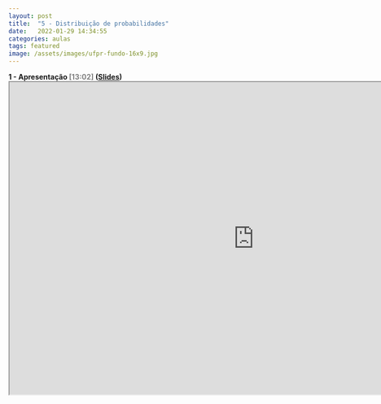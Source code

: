 ```yaml
---
layout: post
title:  "5 - Distribuição de probabilidades"
date:   2022-01-29 14:34:55
categories: aulas
tags: featured
image: /assets/images/ufpr-fundo-16x9.jpg
---
```



 <h4 id="{{cat}}" style="display:inline;">1 - Apresentação <font color="gray">[13:02]</font> (<a href="{{ site.baseurl }}/slides/Unid_1_P1.pdf" style="display:inline;" style="color:steelblue">Slides</a>) </h4> 
 
   <center>
   <iframe width="960" height="615" src="https://www.youtube.com/embed/taCNu95IDQc?autoplay=0"> </iframe>
   </center>

<br>
